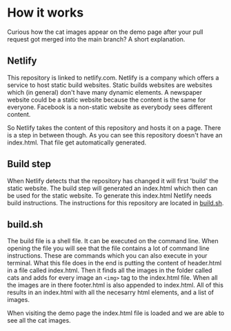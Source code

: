 # How it works

Curious how the cat images appear on the demo page after your pull request got merged into the main branch? A short explanation.

## Netlify

This repository is linked to netlify.com. Netlify is a company which offers a service to host static build websites. Static builds websites are websites which (in general) don't have many dynamic elements. A newspaper website could be a static website because the content is the same for everyone. Facebook is a non-static website as everybody sees different content.

So Netlify takes the content of this repository and hosts it on a page. There is a step in between though. As you can see this repository doesn't have an index.html. That file get automatically generated.

## Build step

When Netlify detects that the repository has changed it will first 'build' the static website. The build step will generated an index.html which then can be used for the static website. To generate this index.html Netlify needs build instructions. The instructions for this repository are located in [build.sh](build.sh).

## build.sh

The build file is a shell file. It can be executed on the command line. When opening the file you will see that the file contains a lot of command line instructions. These are commands which you can also execute in your terminal. What this file does in the end is putting the content of header.html in a file called index.html. Then it finds all the images in the folder called cats and adds for every image an `<img>` tag to the index.html file. When all the images are in there footer.html is also appended to index.html. All of this results in an index.html with all the necesarry html elements, and a list of images.

When visiting the demo page the index.html file is loaded and we are able to see all the cat images.